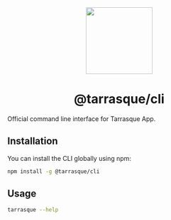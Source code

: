 <div align="center">
  <a href="https://tarrasque.app" target="_blank"><img src="https://tarrasque.app/images/logo.svg" width="150" /></a>
  <h1>@tarrasque/cli</h1>
</div>

Official command line interface for Tarrasque App.

## Installation

You can install the CLI globally using npm:

```bash
npm install -g @tarrasque/cli
```

## Usage

```bash
tarrasque --help
```
